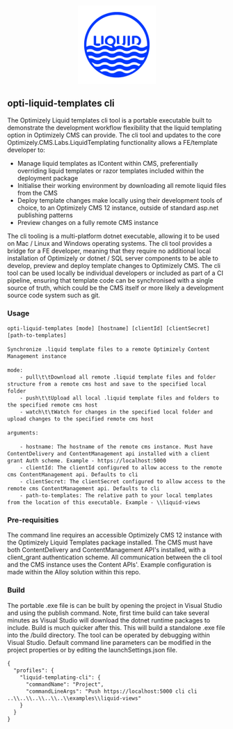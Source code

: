<p align="center"><img width="180px" src="https://github.com/episerver/liquid-templating-cms/raw/main/opti-liquid-logo.png"></p>

## opti-liquid-templates cli

The Optimizely Liquid templates cli tool is a portable executable built to demonstrate the development workflow flexibility that the liquid templating option in Optimizely CMS can provide. The cli tool and updates to the core Optimizely.CMS.Labs.LiquidTemplating functionality allows a FE/template developer to:

- Manage liquid templates as IContent within CMS, preferentially overriding liquid templates or razor templates included within the deployment package
- Initialise their working environment by downloading all remote liquid files from the CMS
- Deploy template changes make locally using their development tools of choice, to an Optimizely CMS 12 instance, outside of standard asp.net publishing patterns 
- Preview changes on a fully remote CMS instance

The cli tooling is a multi-platform dotnet executable, allowing it to be used on Mac / Linux and Windows operating systems. The cli tool provides a bridge for a FE developer, meaning that they require no additional local installation of Optimizely or dotnet / SQL server components to be able to develop, preview and deploy template changes to Optimizely CMS. The cli tool can be used locally be individual developers or included as part of a CI pipeline, ensuring that template code can be synchronised with a single source of truth, which could be the CMS itself or more likely a development source code system such as git.

### Usage

```
opti-liquid-templates [mode] [hostname] [clientId] [clientSecret] [path-to-templates]

Synchronize .liquid template files to a remote Optimizely Content Management instance

mode:
	- pull\t\tDownload all remote .liquid template files and folder structure from a remote cms host and save to the specified local folder
    - push\t\tUpload all local .liquid template files and folders to the specified remote cms host
	- watch\t\tWatch for changes in the specified local folder and upload changes to the specified remote cms host

arguments:

	- hostname: The hostname of the remote cms instance. Must have ContentDelivery and ContentManagement api installed with a client grant Auth scheme. Example - https://localhost:5000
	- clientId: The clientId configured to allow access to the remote cms ContentManagement api. Defaults to cli
	- clientSecret: The clientSecret configured to allow access to the remote cms ContentManagement api. Defaults to cli
	- path-to-templates: The relative path to your local templates from the location of this executable. Example - \\liquid-views

```    

### Pre-requisities

The command line requires an accessible Optimizely CMS 12 instance with the Optimizely Liquid Templates package installed. The CMS must have both ContentDelivery and ContentManagement API's installed, with a client_grant authentication scheme. All communication between the cli tool and the CMS instance uses the Content APIs'. Example configuration is made within the Alloy solution within this repo.
   
### Build

The portable .exe file is can be built by opening the project in Visual Studio and using the publish command. Note, first time build can take several minutes as Visual Studio will download the dotnet runtime packages to include. Build is much quicker after this. This will build a standalone .exe file into the /build directory. The tool can be operated by debugging within Visual Studio. Default command line parameters can be modified in the project properties or by editing the launchSettings.json file.

```
{
  "profiles": {
    "liquid-templating-cli": {
      "commandName": "Project",
      "commandLineArgs": "Push https://localhost:5000 cli cli ..\\..\\..\\..\\..\\examples\\liquid-views"
    }
  }
}

```
